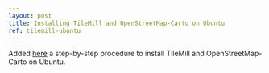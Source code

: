 ```yaml
---
layout: post
title: Installing TileMill and OpenStreetMap-Carto on Ubuntu
ref: tilemill-ubuntu
---
```


Added [here](tilemill-ubuntu) a step-by-step procedure to install TileMill and OpenStreetMap-Carto on Ubuntu.